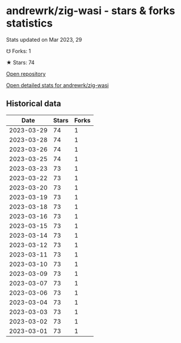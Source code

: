# andrewrk/zig-wasi - stars & forks statistics

Stats updated on Mar 2023, 29

☋ Forks: 1

★ Stars: 74

[Open repository](https://github.com/andrewrk/zig-wasi)

[Open detailed stats for andrewrk/zig-wasi](https://reviewgithub.com/rep/andrewrk/zig-wasi)

## Historical data
| Date | Stars | Forks |
|------|-------|-------|
| 2023-03-29 | 74 | 1 | 
| 2023-03-28 | 74 | 1 | 
| 2023-03-26 | 74 | 1 | 
| 2023-03-25 | 74 | 1 | 
| 2023-03-23 | 73 | 1 | 
| 2023-03-22 | 73 | 1 | 
| 2023-03-20 | 73 | 1 | 
| 2023-03-19 | 73 | 1 | 
| 2023-03-18 | 73 | 1 | 
| 2023-03-16 | 73 | 1 | 
| 2023-03-15 | 73 | 1 | 
| 2023-03-14 | 73 | 1 | 
| 2023-03-12 | 73 | 1 | 
| 2023-03-11 | 73 | 1 | 
| 2023-03-10 | 73 | 1 | 
| 2023-03-09 | 73 | 1 | 
| 2023-03-07 | 73 | 1 | 
| 2023-03-06 | 73 | 1 | 
| 2023-03-04 | 73 | 1 | 
| 2023-03-03 | 73 | 1 | 
| 2023-03-02 | 73 | 1 | 
| 2023-03-01 | 73 | 1 | 

